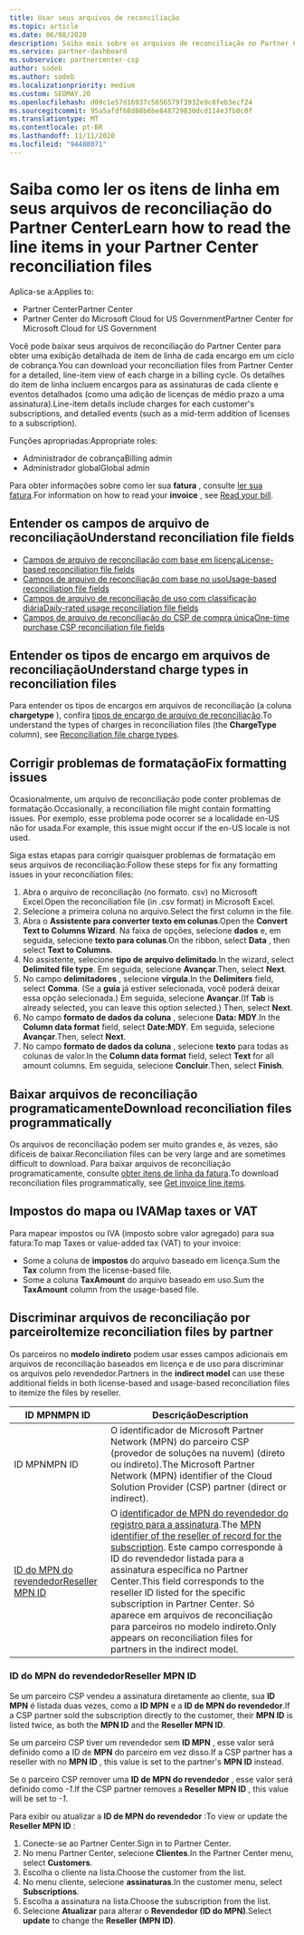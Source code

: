 ```yaml
---
title: Usar seus arquivos de reconciliação
ms.topic: article
ms.date: 06/08/2020
description: Saiba mais sobre os arquivos de reconciliação no Partner Center e como interpretar as exibições detalhadas de item de linha de encargos para um determinado ciclo de cobrança.
ms.service: partner-dashboard
ms.subservice: partnercenter-csp
author: sodeb
ms.author: sodeb
ms.localizationpriority: medium
ms.custom: SEOMAY.20
ms.openlocfilehash: d09c1e57d16937c5656579f3932e9c8feb3ecf24
ms.sourcegitcommit: 95a5afdf68d88b6be848729830dcd114e3fb0c0f
ms.translationtype: MT
ms.contentlocale: pt-BR
ms.lasthandoff: 11/11/2020
ms.locfileid: "94488071"
---
```

# <a name="learn-how-to-read-the-line-items-in-your-partner-center-reconciliation-files"></a><span data-ttu-id="2f2fc-103">Saiba como ler os itens de linha em seus arquivos de reconciliação do Partner Center</span><span class="sxs-lookup"><span data-stu-id="2f2fc-103">Learn how to read the line items in your Partner Center reconciliation files</span></span>

<span data-ttu-id="2f2fc-104">Aplica-se a:</span><span class="sxs-lookup"><span data-stu-id="2f2fc-104">Applies to:</span></span>

- <span data-ttu-id="2f2fc-105">Partner Center</span><span class="sxs-lookup"><span data-stu-id="2f2fc-105">Partner Center</span></span>
- <span data-ttu-id="2f2fc-106">Partner Center do Microsoft Cloud for US Government</span><span class="sxs-lookup"><span data-stu-id="2f2fc-106">Partner Center for Microsoft Cloud for US Government</span></span>

<span data-ttu-id="2f2fc-107">Você pode baixar seus arquivos de reconciliação do Partner Center para obter uma exibição detalhada de item de linha de cada encargo em um ciclo de cobrança.</span><span class="sxs-lookup"><span data-stu-id="2f2fc-107">You can download your reconciliation files from Partner Center for a detailed, line-item view of each charge in a billing cycle.</span></span> <span data-ttu-id="2f2fc-108">Os detalhes do item de linha incluem encargos para as assinaturas de cada cliente e eventos detalhados (como uma adição de licenças de médio prazo a uma assinatura).</span><span class="sxs-lookup"><span data-stu-id="2f2fc-108">Line-item details include charges for each customer's subscriptions, and detailed events (such as a mid-term addition of licenses to a subscription).</span></span>

<span data-ttu-id="2f2fc-109">Funções apropriadas:</span><span class="sxs-lookup"><span data-stu-id="2f2fc-109">Appropriate roles:</span></span>

- <span data-ttu-id="2f2fc-110">Administrador de cobrança</span><span class="sxs-lookup"><span data-stu-id="2f2fc-110">Billing admin</span></span>
- <span data-ttu-id="2f2fc-111">Administrador global</span><span class="sxs-lookup"><span data-stu-id="2f2fc-111">Global admin</span></span>

<span data-ttu-id="2f2fc-112">Para obter informações sobre como ler sua **fatura** , consulte [ler sua fatura](read-your-bill.md).</span><span class="sxs-lookup"><span data-stu-id="2f2fc-112">For information on how to read your **invoice** , see [Read your bill](read-your-bill.md).</span></span>

## <a name="understand-reconciliation-file-fields"></a><span data-ttu-id="2f2fc-113">Entender os campos de arquivo de reconciliação</span><span class="sxs-lookup"><span data-stu-id="2f2fc-113">Understand reconciliation file fields</span></span>

- [<span data-ttu-id="2f2fc-114">Campos de arquivo de reconciliação com base em licença</span><span class="sxs-lookup"><span data-stu-id="2f2fc-114">License-based reconciliation file fields</span></span>](license-based-recon-files.md)
- [<span data-ttu-id="2f2fc-115">Campos de arquivo de reconciliação com base no uso</span><span class="sxs-lookup"><span data-stu-id="2f2fc-115">Usage-based reconciliation file fields</span></span>](usage-based-recon-files.md)
- [<span data-ttu-id="2f2fc-116">Campos de arquivo de reconciliação de uso com classificação diária</span><span class="sxs-lookup"><span data-stu-id="2f2fc-116">Daily-rated usage reconciliation file fields</span></span>](daily-rated-usage-recon-files.md)
- [<span data-ttu-id="2f2fc-117">Campos de arquivo de reconciliação do CSP de compra única</span><span class="sxs-lookup"><span data-stu-id="2f2fc-117">One-time purchase CSP reconciliation file fields</span></span>](modern-invoice-reconciliation-file.md)

## <a name="understand-charge-types-in-reconciliation-files"></a><span data-ttu-id="2f2fc-118">Entender os tipos de encargo em arquivos de reconciliação</span><span class="sxs-lookup"><span data-stu-id="2f2fc-118">Understand charge types in reconciliation files</span></span>

<span data-ttu-id="2f2fc-119">Para entender os tipos de encargos em arquivos de reconciliação (a coluna **chargetype** ), confira [tipos de encargo de arquivo de reconciliação](recon-file-charge-types.md).</span><span class="sxs-lookup"><span data-stu-id="2f2fc-119">To understand the types of charges in reconciliation files (the **ChargeType** column), see [Reconciliation file charge types](recon-file-charge-types.md).</span></span>

## <a name="fix-formatting-issues"></a><span data-ttu-id="2f2fc-120">Corrigir problemas de formatação</span><span class="sxs-lookup"><span data-stu-id="2f2fc-120">Fix formatting issues</span></span>

<span data-ttu-id="2f2fc-121">Ocasionalmente, um arquivo de reconciliação pode conter problemas de formatação.</span><span class="sxs-lookup"><span data-stu-id="2f2fc-121">Occasionally, a reconciliation file might contain formatting issues.</span></span> <span data-ttu-id="2f2fc-122">Por exemplo, esse problema pode ocorrer se a localidade en-US não for usada.</span><span class="sxs-lookup"><span data-stu-id="2f2fc-122">For example, this issue might occur if the en-US locale is not used.</span></span>

<span data-ttu-id="2f2fc-123">Siga estas etapas para corrigir quaisquer problemas de formatação em seus arquivos de reconciliação:</span><span class="sxs-lookup"><span data-stu-id="2f2fc-123">Follow these steps for fix any formatting issues in your reconciliation files:</span></span>

1. <span data-ttu-id="2f2fc-124">Abra o arquivo de reconciliação (no formato. csv) no Microsoft Excel.</span><span class="sxs-lookup"><span data-stu-id="2f2fc-124">Open the reconciliation file (in .csv format) in Microsoft Excel.</span></span>
2. <span data-ttu-id="2f2fc-125">Selecione a primeira coluna no arquivo.</span><span class="sxs-lookup"><span data-stu-id="2f2fc-125">Select the first column in the file.</span></span>
3. <span data-ttu-id="2f2fc-126">Abra o **Assistente para converter texto em colunas**.</span><span class="sxs-lookup"><span data-stu-id="2f2fc-126">Open the **Convert Text to Columns Wizard**.</span></span> <span data-ttu-id="2f2fc-127">Na faixa de opções, selecione **dados** e, em seguida, selecione **texto para colunas**.</span><span class="sxs-lookup"><span data-stu-id="2f2fc-127">On the ribbon, select **Data** , then select **Text to Columns**.</span></span>
4. <span data-ttu-id="2f2fc-128">No assistente, selecione **tipo de arquivo delimitado**.</span><span class="sxs-lookup"><span data-stu-id="2f2fc-128">In the wizard, select **Delimited file type**.</span></span> <span data-ttu-id="2f2fc-129">Em seguida, selecione **Avançar**.</span><span class="sxs-lookup"><span data-stu-id="2f2fc-129">Then, select **Next**.</span></span>
5. <span data-ttu-id="2f2fc-130">No campo **delimitadores** , selecione **vírgula**.</span><span class="sxs-lookup"><span data-stu-id="2f2fc-130">In the **Delimiters** field, select **Comma**.</span></span> <span data-ttu-id="2f2fc-131">(Se a **guia** já estiver selecionada, você poderá deixar essa opção selecionada.) Em seguida, selecione **Avançar**.</span><span class="sxs-lookup"><span data-stu-id="2f2fc-131">(If **Tab** is already selected, you can leave this option selected.) Then, select **Next**.</span></span>
6. <span data-ttu-id="2f2fc-132">No campo **formato de dados da coluna** , selecione **Data: MDY**.</span><span class="sxs-lookup"><span data-stu-id="2f2fc-132">In the **Column data format** field, select **Date:MDY**.</span></span> <span data-ttu-id="2f2fc-133">Em seguida, selecione **Avançar**.</span><span class="sxs-lookup"><span data-stu-id="2f2fc-133">Then, select **Next**.</span></span>
7. <span data-ttu-id="2f2fc-134">No campo **formato de dados da coluna** , selecione **texto** para todas as colunas de valor.</span><span class="sxs-lookup"><span data-stu-id="2f2fc-134">In the **Column data format** field, select **Text** for all amount columns.</span></span> <span data-ttu-id="2f2fc-135">Em seguida, selecione **Concluir**.</span><span class="sxs-lookup"><span data-stu-id="2f2fc-135">Then, select **Finish**.</span></span>

## <a name="download-reconciliation-files-programmatically"></a><span data-ttu-id="2f2fc-136">Baixar arquivos de reconciliação programaticamente</span><span class="sxs-lookup"><span data-stu-id="2f2fc-136">Download reconciliation files programmatically</span></span>

<span data-ttu-id="2f2fc-137">Os arquivos de reconciliação podem ser muito grandes e, às vezes, são difíceis de baixar.</span><span class="sxs-lookup"><span data-stu-id="2f2fc-137">Reconciliation files can be very large and are sometimes difficult to download.</span></span> <span data-ttu-id="2f2fc-138">Para baixar arquivos de reconciliação programaticamente, consulte [obter itens de linha da fatura](/partner-center/develop/get-invoiceline-items).</span><span class="sxs-lookup"><span data-stu-id="2f2fc-138">To download reconciliation files programmatically, see [Get invoice line items](/partner-center/develop/get-invoiceline-items).</span></span>

## <a name="map-taxes-or-vat"></a><span data-ttu-id="2f2fc-139">Impostos do mapa ou IVA</span><span class="sxs-lookup"><span data-stu-id="2f2fc-139">Map taxes or VAT</span></span>

<span data-ttu-id="2f2fc-140">Para mapear impostos ou IVA (imposto sobre valor agregado) para sua fatura:</span><span class="sxs-lookup"><span data-stu-id="2f2fc-140">To map Taxes or value-added tax (VAT) to your invoice:</span></span>

- <span data-ttu-id="2f2fc-141">Some a coluna de **impostos** do arquivo baseado em licença.</span><span class="sxs-lookup"><span data-stu-id="2f2fc-141">Sum the **Tax** column from the license-based file.</span></span>
- <span data-ttu-id="2f2fc-142">Some a coluna **TaxAmount** do arquivo baseado em uso.</span><span class="sxs-lookup"><span data-stu-id="2f2fc-142">Sum the **TaxAmount** column from the usage-based file.</span></span>

## <a name="itemize-reconciliation-files-by-partner"></a><span data-ttu-id="2f2fc-143">Discriminar arquivos de reconciliação por parceiro</span><span class="sxs-lookup"><span data-stu-id="2f2fc-143">Itemize reconciliation files by partner</span></span>

<span data-ttu-id="2f2fc-144">Os parceiros no **modelo indireto** podem usar esses campos adicionais em arquivos de reconciliação baseados em licença e de uso para discriminar os arquivos pelo revendedor.</span><span class="sxs-lookup"><span data-stu-id="2f2fc-144">Partners in the **indirect model** can use these additional fields in both license-based and usage-based reconciliation files to itemize the files by reseller.</span></span>

| <span data-ttu-id="2f2fc-145">ID MPN</span><span class="sxs-lookup"><span data-stu-id="2f2fc-145">MPN ID</span></span> | <span data-ttu-id="2f2fc-146">Descrição</span><span class="sxs-lookup"><span data-stu-id="2f2fc-146">Description</span></span> |
| ------ | ----------- |
| <span data-ttu-id="2f2fc-147">ID MPN</span><span class="sxs-lookup"><span data-stu-id="2f2fc-147">MPN ID</span></span> | <span data-ttu-id="2f2fc-148">O identificador de Microsoft Partner Network (MPN) do parceiro CSP (provedor de soluções na nuvem) (direto ou indireto).</span><span class="sxs-lookup"><span data-stu-id="2f2fc-148">The Microsoft Partner Network (MPN) identifier of the Cloud Solution Provider (CSP) partner (direct or indirect).</span></span> |
| [<span data-ttu-id="2f2fc-149">ID do MPN do revendedor</span><span class="sxs-lookup"><span data-stu-id="2f2fc-149">Reseller MPN ID</span></span>](#reseller-mpn-id) | <span data-ttu-id="2f2fc-150">O [identificador de MPN do revendedor do registro para a assinatura](#reseller-mpn-id).</span><span class="sxs-lookup"><span data-stu-id="2f2fc-150">The [MPN identifier of the reseller of record for the subscription](#reseller-mpn-id).</span></span> <span data-ttu-id="2f2fc-151">Este campo corresponde à ID do revendedor listada para a assinatura específica no Partner Center.</span><span class="sxs-lookup"><span data-stu-id="2f2fc-151">This field corresponds to the reseller ID listed for the specific subscription in Partner Center.</span></span> <span data-ttu-id="2f2fc-152">Só aparece em arquivos de reconciliação para parceiros no modelo indireto.</span><span class="sxs-lookup"><span data-stu-id="2f2fc-152">Only appears on reconciliation files for partners in the indirect model.</span></span> |

### <a name="reseller-mpn-id"></a><span data-ttu-id="2f2fc-153">ID do MPN do revendedor</span><span class="sxs-lookup"><span data-stu-id="2f2fc-153">Reseller MPN ID</span></span>

<span data-ttu-id="2f2fc-154">Se um parceiro CSP vendeu a assinatura diretamente ao cliente, sua **ID MPN** é listada duas vezes, como a **ID MPN** e a **ID de MPN do revendedor**.</span><span class="sxs-lookup"><span data-stu-id="2f2fc-154">If a CSP partner sold the subscription directly to the customer, their **MPN ID** is listed twice, as both the **MPN ID** and the **Reseller MPN ID**.</span></span>

<span data-ttu-id="2f2fc-155">Se um parceiro CSP tiver um revendedor sem **ID MPN** , esse valor será definido como a ID de **MPN** do parceiro em vez disso.</span><span class="sxs-lookup"><span data-stu-id="2f2fc-155">If a CSP partner has a reseller with no **MPN ID** , this value is set to the partner's **MPN ID** instead.</span></span>

<span data-ttu-id="2f2fc-156">Se o parceiro CSP remover uma **ID de MPN do revendedor** , esse valor será definido como *-1*.</span><span class="sxs-lookup"><span data-stu-id="2f2fc-156">If the CSP partner removes a **Reseller MPN ID** , this value will be set to *-1*.</span></span>

<span data-ttu-id="2f2fc-157">Para exibir ou atualizar a **ID de MPN do revendedor** :</span><span class="sxs-lookup"><span data-stu-id="2f2fc-157">To view or update the **Reseller MPN ID** :</span></span>

1. <span data-ttu-id="2f2fc-158">Conecte-se ao Partner Center.</span><span class="sxs-lookup"><span data-stu-id="2f2fc-158">Sign in to Partner Center.</span></span>
2. <span data-ttu-id="2f2fc-159">No menu Partner Center, selecione **Clientes**.</span><span class="sxs-lookup"><span data-stu-id="2f2fc-159">In the Partner Center menu, select **Customers**.</span></span>
3. <span data-ttu-id="2f2fc-160">Escolha o cliente na lista.</span><span class="sxs-lookup"><span data-stu-id="2f2fc-160">Choose the customer from the list.</span></span>
4. <span data-ttu-id="2f2fc-161">No menu cliente, selecione **assinaturas**.</span><span class="sxs-lookup"><span data-stu-id="2f2fc-161">In the customer menu, select **Subscriptions**.</span></span>
5. <span data-ttu-id="2f2fc-162">Escolha a assinatura na lista.</span><span class="sxs-lookup"><span data-stu-id="2f2fc-162">Choose the subscription from the list.</span></span>
6. <span data-ttu-id="2f2fc-163">Selecione **Atualizar** para alterar o **Revendedor (ID do MPN)**.</span><span class="sxs-lookup"><span data-stu-id="2f2fc-163">Select **update** to change the **Reseller (MPN ID)**.</span></span>